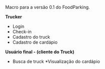 Macro para a versão 0.1 do FoodParking.

**Trucker**
* Login
* Check-in
* Cadastro do truck
* Cadastro de cardápio

**Usuário final - (cliente do Truck)**
* Busca de truck
*Visualização do cardápio